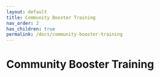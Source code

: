 ```yaml
---
layout: default
title: Community Booster Training
nav_order: 2
has_children: true
permalink: /docs/community-booster-training
---
```


# Community Booster Training
